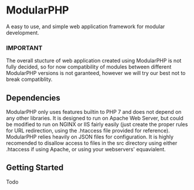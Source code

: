 # ModularPHP
A easy to use, and simple web application framework for modular development.

### IMPORTANT
The overall stucture of web application created using ModularPHP is not fully decided, so for now compatibility of modules between different ModularPHP versions is not garanteed, however we will try our best not to break compatiblity.

## Dependencies
ModularPHP only uses features builtin to PHP 7 and does not depend on any other libraries. It is designed to run on Apache Web Server, but could be modified to run on NGINX or IIS fairly easily (just create the proper rules for URL redirection, using the .htaccess file provided for reference). ModularPHP relies heavily on JSON files for configuration. It is highly recomended to disallow access to files in the src directory using either .htaccess if using Apache, or using your webservers' equavialent.

## Getting Started
Todo
